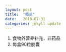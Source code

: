 ```yaml
---
layout: post
title:  "概览"
date:   2018-07-31
categories: jekyll update
---
```

  1. 食物外营养补充，非药品
  2. 每盒90粒胶囊
